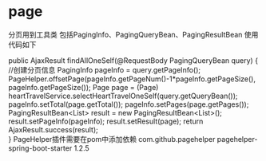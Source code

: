 # page
分页用到工具类
包括PagingInfo、PagingQueryBean、PagingResultBean
使用代码如下

public AjaxResult findAllOneSelf(@RequestBody PagingQueryBean<HeartTravel> query) {
		//创建分页信息
		PagingInfo pageInfo = query.getPageInfo();
		PageHelper.offsetPage(pageInfo.getPageNum()-1*pageInfo.getPageSize(), pageInfo.getPageSize());
		Page<HeartTravel> page = (Page<HeartTravel>) heartTravelService.selectHeartTravelOneSelf(query.getQueryBean());
		pageInfo.setTotal(page.getTotal());
		pageInfo.setPages(page.getPages());
		PagingResultBean<List<HeartTravel>> result = new PagingResultBean<List<HeartTravel>>();
		result.setPageInfo(pageInfo);
		result.setResult(page);
		return AjaxResult.success(result);	
	}
  PageHelper插件需要在pom中添加依赖
  <dependency>
			<groupId>com.github.pagehelper</groupId>
			<artifactId>pagehelper-spring-boot-starter</artifactId>
			<version>1.2.5</version>
		</dependency>

